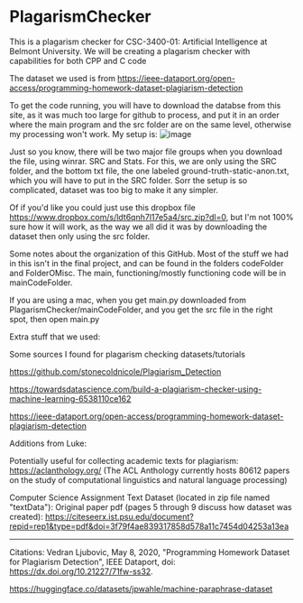 # PlagarismChecker
This is a plagarism checker for CSC-3400-01: Artificial Intelligence at Belmont University. We will be creating a plagarism checker 
with capabilities for both CPP and C code

The dataset we used is from https://ieee-dataport.org/open-access/programming-homework-dataset-plagiarism-detection

To get the code running, you will have to download the databse from this site, as it was much too large for github to process, and put it in an order where the main program and the src folder are on the same level, otherwise my processing won't work. My setup is:
![image](https://user-images.githubusercontent.com/71861100/205502585-37e20fa0-d056-4622-8f90-1b297d8413a5.png)

Just so you know, there will be two major file groups when you download the file, using winrar. SRC and Stats. For this, we are only using the SRC folder, and the bottom txt file, the one labeled ground-truth-static-anon.txt, which you will have to put in the SRC folder. Sorr the setup is so complicated, dataset was too big to make it any simpler.

Of if you'd like you could just use this dropbox file https://www.dropbox.com/s/ldt6qnh7l17e5a4/src.zip?dl=0, but I'm not 100% sure how it will work, as the way we all did it was by downloading the dataset then only using the src folder.

Some notes about the organization of this GitHub. Most of the stuff we had in this isn't in the final project, and can be found in the folders codeFolder and FolderOMisc. The main, functioning/mostly functioning code will be in mainCodeFolder.

If you are using a mac, when you get main.py downloaded from PlagarismChecker/mainCodeFolder, and you get the src file in the right spot, then open main.py





Extra stuff that we used:

Some sources I found for plagarism checking datasets/tutorials

https://github.com/stonecoldnicole/Plagiarism_Detection

https://towardsdatascience.com/build-a-plagiarism-checker-using-machine-learning-6538110ce162

https://ieee-dataport.org/open-access/programming-homework-dataset-plagiarism-detection 


Additions from Luke:

Potentially useful for collecting academic texts for plagiarism: https://aclanthology.org/ (The ACL Anthology currently hosts 80612 papers on the study of computational linguistics and natural language processing)

Computer Science Assignment Text Dataset (located in zip file named "textData"): 
Original paper pdf (pages 5 through 9 discuss how dataset was created): https://citeseerx.ist.psu.edu/document?repid=rep1&type=pdf&doi=3f79f4ae839317858d578a11c7454d04253a13ea

-------------------------------------------------------------------------------------------

Citations:
Vedran Ljubovic, May 8, 2020, "Programming Homework Dataset for Plagiarism Detection", IEEE Dataport, doi: https://dx.doi.org/10.21227/71fw-ss32. 


https://huggingface.co/datasets/jpwahle/machine-paraphrase-dataset



